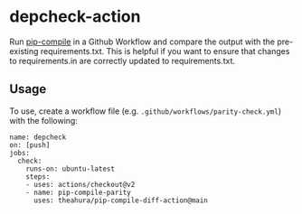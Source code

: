 # depcheck-action

Run [pip-compile](https://github.com/jazzband/pip-tools) in a Github Workflow
and compare the output with the pre-existing requirements.txt. This is helpful
if you want to ensure that changes to requirements.in are correctly updated to
requirements.txt.

## Usage

To use, create a workflow file (e.g. `.github/workflows/parity-check.yml`) with the following:

```
name: depcheck
on: [push]
jobs:
  check:
    runs-on: ubuntu-latest
    steps:
    - uses: actions/checkout@v2
    - name: pip-compile-parity
      uses: theahura/pip-compile-diff-action@main
```
